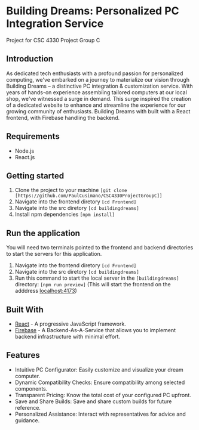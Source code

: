 # Building Dreams: Personalized PC Integration Service
Project for CSC 4330 Project Group C

## Introduction
As dedicated tech enthusiasts with a profound passion for personalized computing, we've embarked on a journey to materialize our vision through Building Dreams – a distinctive PC integration & customization service. With years of hands-on experience assembling tailored computers at our local shop, we've witnessed a surge in demand. This surge inspired the creation of a dedicated website to enhance and streamline the experience for our growing community of enthusiasts. Building Dreams with built with a React frontend, with Firebase handling the backend.

## Requirements
* Node.js
* React.js

## Getting started
1. Clone the project to your machine ```[git clone [https://github.com/PaulCusimano/CSC4330ProjectGroupC]]```
2. Navigate into the frontend diretory ```[cd Frontend]```
3. Navigate into the src diretory ```[cd buildingdreams]```
4. Install npm dependencies ```[npm install]```

## Run the application
You will need two terminals pointed to the frontend and backend directories to start the servers for this application.

1. Navigate into the frontend diretory ```[cd Frontend]```
2. Navigate into the src diretory ```[cd buildingdreams]```
3. Run this command to start the local server in the ```[buildingdreams]``` directory: ```[npm run preview]``` (This will start the frontend on the adddress [localhost:4173](http://localhost:4173/))

## Built With

* [React](https://reactjs.org) - A progressive JavaScript framework.
* [Firebase](https://firebase.google.com) - A Backend-As-A-Service that allows you to implement backend infrastructure with minimal effort.

## Features
* Intuitive PC Configurator: Easily customize and visualize your dream computer.
* Dynamic Compatibility Checks: Ensure compatibility among selected components.
* Transparent Pricing: Know the total cost of your configured PC upfront.
* Save and Share Builds: Save and share custom builds for future reference.
* Personalized Assistance: Interact with representatives for advice and guidance.
